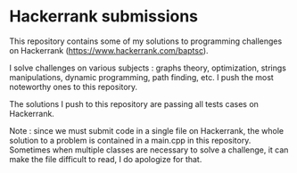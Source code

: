 # Hackerrank submissions
This repository contains some of my solutions to programming challenges on Hackerrank (https://www.hackerrank.com/baptsc).

I solve challenges on various subjects : graphs theory, optimization, strings manipulations, dynamic programming, path finding, etc. I push the most noteworthy ones to this repository. 

The solutions I push to this repository are passing all tests cases on Hackerrank.

Note : since we must submit code in a single file on Hackerrank, the whole solution to a problem is contained in a main.cpp in this repository. Sometimes when multiple classes are necessary to solve a challenge, it can make the file difficult to read, I do apologize for that.
